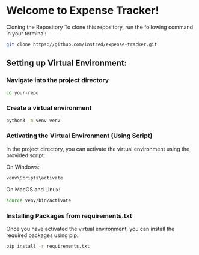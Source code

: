 
# Welcome to Expense Tracker!

Cloning the Repository
To clone this repository, run the following command in your terminal:

```bash
git clone https://github.com/instred/expense-tracker.git
```

## Setting up Virtual Environment:

### Navigate into the project directory

```bash
cd your-repo
```

### Create a virtual environment

```bash
python3 -m venv venv
```

### Activating the Virtual Environment (Using Script)
In the project directory, you can activate the virtual environment using the provided script:

On Windows:

```bash
venv\Scripts\activate
```

On MacOS and Linux:

```bash
source venv/bin/activate
```

### Installing Packages from requirements.txt
Once you have activated the virtual environment, you can install the required packages using pip:

```bash
pip install -r requirements.txt
```